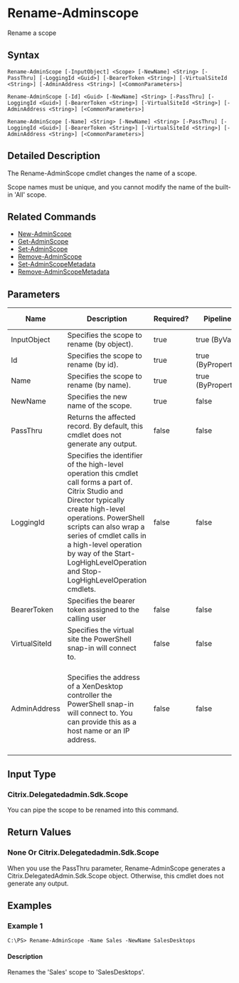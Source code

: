 ﻿
# Rename-Adminscope
Rename a scope
## Syntax
```
Rename-AdminScope [-InputObject] <Scope> [-NewName] <String> [-PassThru] [-LoggingId <Guid>] [-BearerToken <String>] [-VirtualSiteId <String>] [-AdminAddress <String>] [<CommonParameters>]

Rename-AdminScope [-Id] <Guid> [-NewName] <String> [-PassThru] [-LoggingId <Guid>] [-BearerToken <String>] [-VirtualSiteId <String>] [-AdminAddress <String>] [<CommonParameters>]

Rename-AdminScope [-Name] <String> [-NewName] <String> [-PassThru] [-LoggingId <Guid>] [-BearerToken <String>] [-VirtualSiteId <String>] [-AdminAddress <String>] [<CommonParameters>]
```
## Detailed Description
The Rename-AdminScope cmdlet changes the name of a scope.

Scope names must be unique, and you cannot modify the name of the built-in 'All' scope.


## Related Commands

* [New-AdminScope](./New-AdminScope/)
* [Get-AdminScope](./Get-AdminScope/)
* [Set-AdminScope](./Set-AdminScope/)
* [Remove-AdminScope](./Remove-AdminScope/)
* [Set-AdminScopeMetadata](./Set-AdminScopeMetadata/)
* [Remove-AdminScopeMetadata](./Remove-AdminScopeMetadata/)
## Parameters
| Name   | Description | Required? | Pipeline Input | Default Value |
| --- | --- | --- | --- | --- |
| InputObject | Specifies the scope to rename (by object). | true | true (ByValue) |  |
| Id | Specifies the scope to rename (by id). | true | true (ByPropertyName) |  |
| Name | Specifies the scope to rename (by name). | true | true (ByPropertyName) |  |
| NewName | Specifies the new name of the scope. | true | false |  |
| PassThru | Returns the affected record. By default, this cmdlet does not generate any output. | false | false | False |
| LoggingId | Specifies the identifier of the high-level operation this cmdlet call forms a part of. Citrix Studio and Director typically create high-level operations. PowerShell scripts can also wrap a series of cmdlet calls in a high-level operation by way of the Start-LogHighLevelOperation and Stop-LogHighLevelOperation cmdlets. | false | false |  |
| BearerToken | Specifies the bearer token assigned to the calling user | false | false |  |
| VirtualSiteId | Specifies the virtual site the PowerShell snap-in will connect to. | false | false |  |
| AdminAddress | Specifies the address of a XenDesktop controller the PowerShell snap-in will connect to. You can provide this as a host name or an IP address. | false | false | Localhost. Once a value is provided by any cmdlet, this value becomes the default. |

## Input Type

### Citrix.Delegatedadmin.Sdk.Scope
You can pipe the scope to be renamed into this command.
## Return Values

### None Or Citrix.Delegatedadmin.Sdk.Scope
When you use the PassThru parameter, Rename-AdminScope generates a Citrix.DelegatedAdmin.Sdk.Scope object. Otherwise, this cmdlet does not generate any output.
## Examples

### Example 1
```
C:\PS> Rename-AdminScope -Name Sales -NewName SalesDesktops
```
#### Description
Renames the 'Sales' scope to 'SalesDesktops'.
